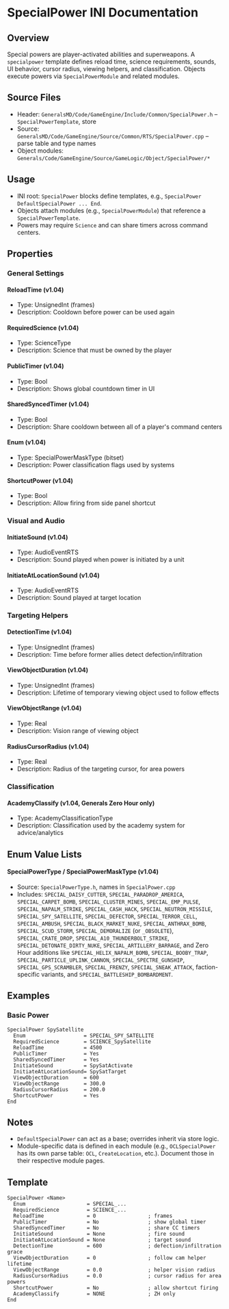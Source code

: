 # SpecialPower INI Documentation

## Overview

Special powers are player-activated abilities and superweapons. A `specialpower` template defines reload time, science requirements, sounds, UI behavior, cursor radius, viewing helpers, and classification. Objects execute powers via `SpecialPowerModule` and related modules.

## Source Files

- Header: `GeneralsMD/Code/GameEngine/Include/Common/SpecialPower.h` – `SpecialPowerTemplate`, store
- Source: `GeneralsMD/Code/GameEngine/Source/Common/RTS/SpecialPower.cpp` – parse table and type names
- Object modules: `Generals/Code/GameEngine/Source/GameLogic/Object/SpecialPower/*`

## Usage

- INI root: `SpecialPower` blocks define templates, e.g., `SpecialPower DefaultSpecialPower ... End`.
- Objects attach modules (e.g., `SpecialPowerModule`) that reference a `SpecialPowerTemplate`.
- Powers may require `Science` and can share timers across command centers.

## Properties

### General Settings

#### ReloadTime (v1.04)
- Type: UnsignedInt (frames)
- Description: Cooldown before power can be used again

#### RequiredScience (v1.04)
- Type: ScienceType
- Description: Science that must be owned by the player

#### PublicTimer (v1.04)
- Type: Bool
- Description: Shows global countdown timer in UI

#### SharedSyncedTimer (v1.04)
- Type: Bool
- Description: Share cooldown between all of a player's command centers

#### Enum (v1.04)
- Type: SpecialPowerMaskType (bitset)
- Description: Power classification flags used by systems

#### ShortcutPower (v1.04)
- Type: Bool
- Description: Allow firing from side panel shortcut

### Visual and Audio

#### InitiateSound (v1.04)
- Type: AudioEventRTS
- Description: Sound played when power is initiated by a unit

#### InitiateAtLocationSound (v1.04)
- Type: AudioEventRTS
- Description: Sound played at target location

### Targeting Helpers

#### DetectionTime (v1.04)
- Type: UnsignedInt (frames)
- Description: Time before former allies detect defection/infiltration

#### ViewObjectDuration (v1.04)
- Type: UnsignedInt (frames)
- Description: Lifetime of temporary viewing object used to follow effects

#### ViewObjectRange (v1.04)
- Type: Real
- Description: Vision range of viewing object

#### RadiusCursorRadius (v1.04)
- Type: Real
- Description: Radius of the targeting cursor, for area powers

### Classification

#### AcademyClassify (v1.04, Generals Zero Hour only)
- Type: AcademyClassificationType
- Description: Classification used by the academy system for advice/analytics

## Enum Value Lists

#### SpecialPowerType / SpecialPowerMaskType (v1.04)
- Source: `SpecialPowerType.h`, names in `SpecialPower.cpp`
- Includes: `SPECIAL_DAISY_CUTTER`, `SPECIAL_PARADROP_AMERICA`, `SPECIAL_CARPET_BOMB`, `SPECIAL_CLUSTER_MINES`, `SPECIAL_EMP_PULSE`, `SPECIAL_NAPALM_STRIKE`, `SPECIAL_CASH_HACK`, `SPECIAL_NEUTRON_MISSILE`, `SPECIAL_SPY_SATELLITE`, `SPECIAL_DEFECTOR`, `SPECIAL_TERROR_CELL`, `SPECIAL_AMBUSH`, `SPECIAL_BLACK_MARKET_NUKE`, `SPECIAL_ANTHRAX_BOMB`, `SPECIAL_SCUD_STORM`, `SPECIAL_DEMORALIZE` (or `_OBSOLETE`), `SPECIAL_CRATE_DROP`, `SPECIAL_A10_THUNDERBOLT_STRIKE`, `SPECIAL_DETONATE_DIRTY_NUKE`, `SPECIAL_ARTILLERY_BARRAGE`, and Zero Hour additions like `SPECIAL_HELIX_NAPALM_BOMB`, `SPECIAL_BOOBY_TRAP`, `SPECIAL_PARTICLE_UPLINK_CANNON`, `SPECIAL_SPECTRE_GUNSHIP`, `SPECIAL_GPS_SCRAMBLER`, `SPECIAL_FRENZY`, `SPECIAL_SNEAK_ATTACK`, faction-specific variants, and `SPECIAL_BATTLESHIP_BOMBARDMENT`.

## Examples

### Basic Power
```
SpecialPower SpySatellite
  Enum                   = SPECIAL_SPY_SATELLITE
  RequiredScience        = SCIENCE_SpySatellite
  ReloadTime             = 4500
  PublicTimer            = Yes
  SharedSyncedTimer      = Yes
  InitiateSound          = SpySatActivate
  InitiateAtLocationSound= SpySatTarget
  ViewObjectDuration     = 600
  ViewObjectRange        = 300.0
  RadiusCursorRadius     = 200.0
  ShortcutPower          = Yes
End
```

## Notes

- `DefaultSpecialPower` can act as a base; overrides inherit via store logic.
- Module-specific data is defined in each module (e.g., `OCLSpecialPower` has its own parse table: `OCL`, `CreateLocation`, etc.). Document those in their respective module pages.

## Template

```
SpecialPower <Name>
  Enum                    = SPECIAL_...
  RequiredScience         = SCIENCE_...
  ReloadTime              = 0                 ; frames
  PublicTimer             = No                ; show global timer
  SharedSyncedTimer       = No                ; share CC timers
  InitiateSound           = None              ; fire sound
  InitiateAtLocationSound = None              ; target sound
  DetectionTime           = 600               ; defection/infiltration grace
  ViewObjectDuration      = 0                 ; follow cam helper lifetime
  ViewObjectRange         = 0.0               ; helper vision radius
  RadiusCursorRadius      = 0.0               ; cursor radius for area powers
  ShortcutPower           = No                ; allow shortcut firing
  AcademyClassify         = NONE              ; ZH only
End
```

